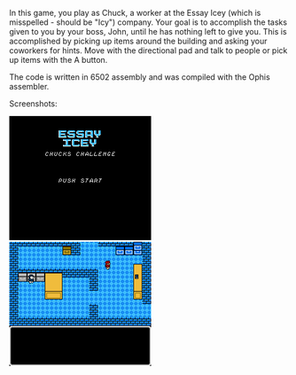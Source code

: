In this game, you play as Chuck, a worker at the Essay Icey
(which is misspelled - should be "Icy") company. Your
goal is to accomplish the tasks given to you by your boss, John, until he
has nothing left to give you. This is accomplished by picking up items
around the building and asking your coworkers for hints. Move with the 
directional pad and talk to people or pick up items with the A button.

The code is written in 6502 assembly and was compiled with the Ophis
assembler. 

Screenshots:

![Title Screen](./title.png)
![Gameplay](./game.png)
